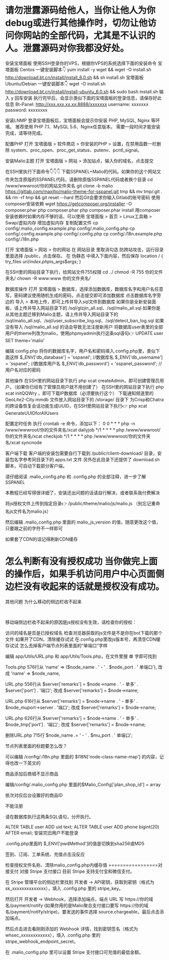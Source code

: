 # 请勿泄露源码给他人，当你让他人为你debug或进行其他操作时，切勿让他访问你网站的全部代码，尤其是不认识的人。泄露源码对你我都没好处。
安装宝塔面板
使用SSH登录你的VPS，根据你VPS的系统选择下面的安装命令
宝塔面板 Centos 一键安装脚本👇
yum install -y wget && wget -O install.sh http://download.bt.cn/install/install_6.0.sh && sh install.sh
宝塔面板 Ubuntu/Debian 一键安装脚本👇
wget -O install.sh http://download.bt.cn/install/install-ubuntu_6.0.sh && sudo bash install.sh
输入 y 回车安装
执行完毕后，会显示类似下面的宝塔面板的登录信息，请保存好此信息
Bt-Panel: http://xxx.xxx.xx.xx:8888/xxxxxxx
username: xxxxxxx
password: xxxxxxxx

安装LNMP
登录宝塔面板后，宝塔面板会提示你安装 PHP, MySQL, Nginx 等环境。
推荐使用 PHP 7.1、MySQL 5.6、Nginx任意版本。
需要一段时间才能安装完成，请等待完成。

配置PHP
打开 宝塔面版 > 软件商店 > 你安装的PHP > 设置，在禁用函数一栏删除 system、proc_open、proc_get_status、putenv、pcntl_signal。

安装Malio主题
打开 宝塔面版 > 网站 > 添加站点，输入你的域名，点击提交

在SSH里执行下面命令👇👇👇
下载SSPANEL+Malio的代码。如果你的这个网站文件夹包含原版的SSPANEL代码，请删除原版SSPANEL代码或者换个目录
cd /www/wwwroot/你的网站文件夹名
git clone -b malio https://gitlab.com/maxitio/malio-theme-for-sspanel.git tmp && mv tmp/.git . && rm -rf tmp && git reset --hard
然后Git会要求你输入Gitlab的账号密码
使用composer安装依赖
wget https://getcomposer.org/installer -O composer.phar
php composer.phar
php composer.phar install
用composer安装依赖时如果内存不够的话，可以使用 宝塔面版 > 首页 > Linux工具箱 > Swap/虚拟内存 增加虚拟内存
复制配置文件
cp config/.malio_config.example.php config/.malio_config.php
cp config/.config.example.php config/.config.php
cp config/.i18n.example.php config/.i18n.php

打开 宝塔面版 > 网站 > 你的网站
在 网站目录 里取消勾选 防跨站攻击，运行目录里面选择 /public，点击保存。
在 伪静态 中填入下面内容，然后保存
location / {
    try_files $uri /index.php$is_args$args;
}

在SSH里的网站目录下执行，给网站文件755权限
cd ../
chmod -R 755 你的文件夹名/
chown -R www:www 你的文件夹名/

数据库操作
打开 宝塔面版 > 数据库，选择添加数据库，数据库名字和用户名任意写，密码建议使用随机生成的密码，点击提交即可添加数据库
点击数据库名字旁边的 导入 > 本地上传，即可上传并导入sql文件到数据库
如果你是全新安装面板，请上传并导入网站目录下的 /sql/glzjin_all.sql、/sql/malio_all.sql
如果你是从其他主题迁移到Malio主题，请上传并导入网站目录下的 /sql/malio_all.sql、/sql/user_subscribe_log.sql、/sql/detect_ban_log.sql
如果没有导入 /sql/malio_all.sql 的话会导致无法注册新用户
将数据库user表里的全部用户的theme列改为malio，使用phpmyadmin执行这条sql语句👉 UPDATE user SET theme='malio'

编辑 config.php
将你的数据库名字，用户名和密码填入.config.php里，类似下面这样
$_ENV['db_database'] = 'sspanel';			//数据库名
$_ENV['db_username'] = 'sspanel';		//数据库用户名
$_ENV['db_password'] = 'sspanel_password';			//用户名对应的密码

其他操作
在SSH里的网站目录下执行 php xcat createAdmin，即可创建管理员用户。（如果你已经有了管理员用户就不用创建了）
在SSH里的网站目录下执行 php xcat initQQWry ，即可下载IP数据库（必须要执行这个）
下载通知频道里的 GeoLite2-City.mmdb 文件放入网站目录下的 /storage/ 目录下
为Crisp和Chatra的跨设备恢复会话功能生成UUID，在SSH里网站目录下执行👉 php xcat GenerateUUIDforAllUsers

配置定时任务
执行 crontab -e 命令，添加以下：
0 0 * * * php -n /www/wwwroot/你的文件夹名/xcat dailyjob
*/1 * * * * php /www/wwwroot/你的文件夹名/xcat checkjob
*/1 * * * * php /www/wwwroot/你的文件夹名/xcat syncnode

客户端下载
客户端的安装包需要自行下载到 /public/client-download/ 目录，安装包名字参考同目录下的 apps.txt 文件
另外在此目录下还提供了 download.sh 脚本，可自动下载部分客户端。

请仔细阅读 .malio_config.php 和 .config.php 的全部注释，进一步了解SSPANEL

本教程已经写得很详细了，安装还出问题的话请自行解决，或者联系我付费解决




将js授权文件上传到指定目录👉 /public/theme/malio/js/malio.js （别忘记重命名js文件名为malio.js）

然后编辑 .malio_config.php 里面的 malio_js_version 的值，随意更改这个值，只要跟之前的字符不一样即可

如果套了CDN的话记得刷新CDN缓存



怎么判断有没有授权成功
当你做完上面的操作后，如果手机访问用户中心页面侧边栏没有收起来的话就是授权没有成功。
===========================
其他问题
为什么移动的侧边栏收不起来

​

移动端侧边栏收不起来的原因是js授权没有生效，请检查你的授权：

访问的域名是否是已授权域名
检查浏览器获取的js文件是不是你在bot下载的那个文件
如果开了CDN，清除缓存试试
在.config.php里改js版本号，再清空CDN缓存试试
怎么去掉客户端节点列表里面的“单端口”字样

编辑 app/Utils/URL.php 和 app/Utils/Tools.php，在文件里搜 单 字即可找到

Tools.php 576行从 'name' => ($node_name . ' - ' . $node_port . ' 单端口'), 改成 'name' => $node_name,

URL.php 556行从 $server['remarks'] = $node->name . ' - 单多' . $server['port'] . '端口'; 改成 $server['remarks'] = $node->name;

URL.php 616行从 $server['remarks'] = $node->name . ' - 单多' . $node_muport->server . '端口'; 改成 $server['remarks'] = $node->name;

URL.php 626行从 $server['remarks'] = $node->name . ' - 单多' . $node_tmp['port'] . '端口'; 改成 $server['remarks'] = $node->name;

删除URL.php 715行 $node_name .= ' - ' . $mu_port . ' 单端口';

节点列表里面的标题要怎么改？

 可以编辑 /config/.i18n.php 里面的 $I18N['node-class-name-map'] 的内容，记得也改一下英文的

商品添加后商城不显示商品

编辑/config/.malio_config.php 里面的$Malio_Config['plan_shop_id'] = array

依次对应后台设置好的商品ID

不能注册

请在数据库执行这两条SQL语句，分开执行。

ALTER TABLE user ADD uid text; 
ALTER TABLE user ADD phone bigint(20) AFTER email;
安装完旧用户不能登录

 .config.php里面的 $_ENV['pwdMethod']的值是切换到sha256或MD5

签到、订阅、工单系统、充值点击没反应

检查授权文件名称、清除malio_config.php内缓存值
=================对接支付
对接 Stripe 支付接口
目前 Stripe 支持支付宝和微信支付。

在 Stripe 管理平台的侧边栏里找到 开发者 -> API密钥，获取到密钥（格式为sk_xxxxxxxxxxxxxx），填入 .config.php 里的 stripe_key。

然后打开 开发者 -> Webhook，选择添加端点，端点 URL 写 https://你的域名/payment/notify (如果你用的是Malio聚合支付接口要写 https://你的域名/payment/notify/stripe)，要发送的事件选择 source.chargeable，最后点击添加端点。

然后点击进去看刚刚添加的 Webhook 详情，找到密钥签名（格式为whsec_xxxxxxxxxxxx），填入 .config.php 里的 stripe_webhook_endpoint_secret。

在 .malio_config.php 里可以设置 Stripe 支付接口可充值的最低金额。




